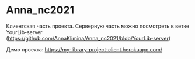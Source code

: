 # Anna_nc2021
Клиентская часть проекта. Серверную часть можно посмотреть в ветке YourLib-server (https://github.com/AnnaKlimina/Anna_nc2021/blob/YourLib-server)

Демо проекта: https://my-library-project-client.herokuapp.com/
